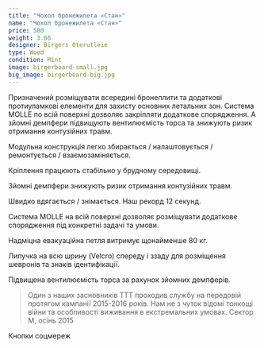 ```yaml
---
title: "Чохол бронежилета «Стан»"
name: "Чохол бронежилета «Стан»"
price: 580
weight: 3.66
designer: Birgers Oterutleie
type: Wood
condition: Mint
image: birgerboard-small.jpg
big_image: birgerboard-big.jpg
---
```


Призначений розміщувати всередині бронеплити та додаткові протиуламкові елементи для захисту основних летальних зон.
Система MOLLE по всій поверхні дозволяє закріпляти додаткове спорядження. А зйомні демпфери підвищують вентилюємість торса та знижують ризик отримання контузійних травм.

Модульна конструкція легко збирається / налаштовується / ремонтується / взаємозаміняється.

Кріплення працюють стабільно у брудному середовищі.

Зйомні демпфери знижують ризик отримання контузійних травм.

Швидко вдягається / знімається. Наш рекорд 12 секунд.

Система MOLLE на всій поверхні дозволяє розміщувати додаткове спорядження під конкретні задачі та умови.

Надміцна евакуаційна петля витримує щонайменше 80 кг.

Липучка на всю шрину (Velcro) спереду і ззаду для розміщення шевронів та знаків ідентифікації.

Підвищена вентилюємість торса за рахунок зйомних демпферів.

> Один з наших засновників TTT проходив службу на передовій протягом кампанії 2015-2016 років. Нам не з чуток відомі тонкощі війни та особливості виживання в екстремальних умовах.
Сектор М, осінь 2015

Кнопки соцмереж
